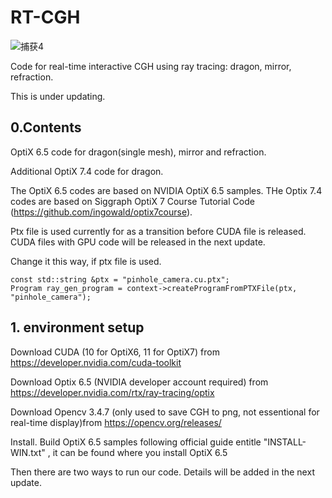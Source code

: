 # RT-CGH

![捕获4](https://user-images.githubusercontent.com/57349703/175239422-729880a5-2592-4437-8f24-c06616675299.PNG)

Code for real-time interactive CGH using ray tracing: dragon, mirror, refraction.

This is under updating.

## 0.Contents

OptiX 6.5 code for dragon(single mesh), mirror and refraction. 

Additional OptiX 7.4 code for dragon. 

The OptiX 6.5 codes are based on NVIDIA OptiX 6.5 samples. THe Optix 7.4 codes are based on Siggraph  OptiX 7 Course Tutorial Code 
(https://github.com/ingowald/optix7course).

Ptx file is used currently for as a transition before CUDA file is released. CUDA files with GPU code will be released in the next update.

Change it this way, if ptx file is used.

```
const std::string &ptx = "pinhole_camera.cu.ptx";
Program ray_gen_program = context->createProgramFromPTXFile(ptx, "pinhole_camera");
```

## 1. environment setup


Download CUDA (10 for OptiX6, 11 for OptiX7) from https://developer.nvidia.com/cuda-toolkit

Download Optix 6.5 (NVIDIA developer account required) from https://developer.nvidia.com/rtx/ray-tracing/optix

Download Opencv 3.4.7 (only used to save CGH to png, not essentional for real-time display)from https://opencv.org/releases/

Install. Build OptiX 6.5 samples following official guide entitle "INSTALL-WIN.txt" , it can be found where you install OptiX 6.5

Then there are two ways to run our code. Details will be added in the next update.
